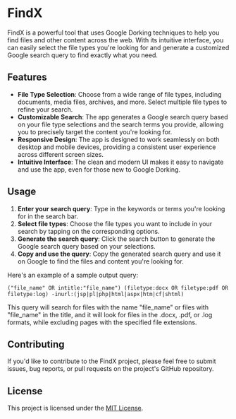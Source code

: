 # FindX

FindX is a powerful tool that uses Google Dorking techniques to help you find files and other content across the web. With its intuitive interface, you can easily select the file types you're looking for and generate a customized Google search query to find exactly what you need.

## Features

- **File Type Selection**: Choose from a wide range of file types, including documents, media files, archives, and more. Select multiple file types to refine your search.
- **Customizable Search**: The app generates a Google search query based on your file type selections and the search terms you provide, allowing you to precisely target the content you're looking for.
- **Responsive Design**: The app is designed to work seamlessly on both desktop and mobile devices, providing a consistent user experience across different screen sizes.
- **Intuitive Interface**: The clean and modern UI makes it easy to navigate and use the app, even for those new to Google Dorking.

## Usage

1. **Enter your search query**: Type in the keywords or terms you're looking for in the search bar.
2. **Select file types**: Choose the file types you want to include in your search by tapping on the corresponding options.
3. **Generate the search query**: Click the search button to generate the Google search query based on your selections.
4. **Copy and use the query**: Copy the generated search query and use it on Google to find the files and content you're looking for.

Here's an example of a sample output query:

```
("file_name" OR intitle:"file_name") (filetype:docx OR filetype:pdf OR filetype:log) -inurl:(jsp|pl|php|html|aspx|htm|cf|shtml)
```

This query will search for files with the name "file_name" or files with "file_name" in the title, and it will look for files in the .docx, .pdf, or .log formats, while excluding pages with the specified file extensions.

## Contributing

If you'd like to contribute to the FindX project, please feel free to submit issues, bug reports, or pull requests on the project's GitHub repository.

## License

This project is licensed under the [MIT License](LICENSE).
